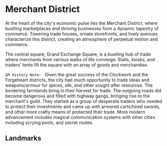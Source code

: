 # Merchant District

At the heart of the city's economic pulse lies the Merchant District, where bustling marketplaces and thriving businesses form a dynamic tapestry of commerce. Towering trade houses, ornate storefronts, and lively avenues characterize this district, creating an atmosphere of perpetual motion and commerce.

The central square, Grand Exchange Square, is a bustling hub of trade where merchants from various walks of life converge. Stalls, kiosks, and traders' tents fill the square with an array of goods and merchandise.

`GM History Note: ` Given the great success of the Clockwork and the Forgeheart districts, the city had much opportunity to trade ideas and weapons/armour for spices, silk, and other sought after resources. The bordering farmlands bring in their harvest for trade. The outgoing roads did become dangerous and filled with highway gangs, bringing rise to the merchant's guild. They started as a group of desperate traders who needed to protect their investments and came up with armored carts/hired swords, and other more crafty means of protected their trade. More modern advancement includes magical communication systems with other cities including scrying pools, and secret routes.

## Landmarks